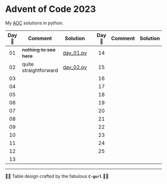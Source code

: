 # Advent of Code 2023

My [AOC](https://adventofcode.com/2023) solutions in python.

| Day :christmas_tree: | Comment                 | Solution                         |     | Day :christmas_tree: | Comment | Solution                |
| :------------------: | ----------------------- | -------------------------------- | --- | :------------------: | ------- | ----------------------- |
|          01          | ~~nothing to see here~~ | [day_01.py](solutions/day_01.py) |     |          14          |         | [](solutions/day_14.py) |
|          02          | quite straightforward   | [day_02.py](solutions/day_02.py) |     |          15          |         | [](solutions/day_15.py) |
|          03          |                         | [](solutions/day_03.py)          |     |          16          |         | [](solutions/day_16.py) |
|          04          |                         | [](solutions/day_04.py)          |     |          17          |         | [](solutions/day_17.py) |
|          05          |                         | [](solutions/day_05.py)          |     |          18          |         | [](solutions/day_18.py) |
|          06          |                         | [](solutions/day_06.py)          |     |          19          |         | [](solutions/day_19.py) |
|          07          |                         | [](solutions/day_07.py)          |     |          20          |         | [](solutions/day_20.py) |
|          08          |                         | [](solutions/day_08.py)          |     |          21          |         | [](solutions/day_21.py) |
|          09          |                         | [](solutions/day_09.py)          |     |          22          |         | [](solutions/day_22.py) |
|          10          |                         | [](solutions/day_10.py)          |     |          23          |         | [](solutions/day_23.py) |
|          11          |                         | [](solutions/day_11.py)          |     |          24          |         | [](solutions/day_24.py) |
|          12          |                         | [](solutions/day_12.py)          |     |          25          |         | [](solutions/day_25.py) |
|          13          |                         | [](solutions/day_13.py)          |

---

🚀✨ Table design crafted by the fabulous **`C-gurl`** 🎩🔮

